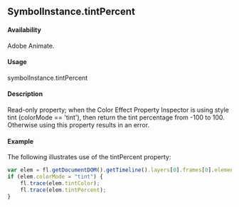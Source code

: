 ## SymbolInstance.tintPercent

#### Availability

Adobe Animate.

#### Usage

symbolInstance.tintPercent

#### Description

Read-only property; when the Color Effect Property Inspector is using style tint (colorMode == 'tint'), then return the tint percentage from -100 to 100. Otherwise using this property results in an error.

#### Example

The following illustrates use of the tintPercent property:

```javascript
var elem = fl.getDocumentDOM().getTimeline().layers[0].frames[0].elements[0];
if (elem.colorMode = "tint") {
    fl.trace(elem.tintColor);
    fl.trace(elem.tintPercent);
}
```
